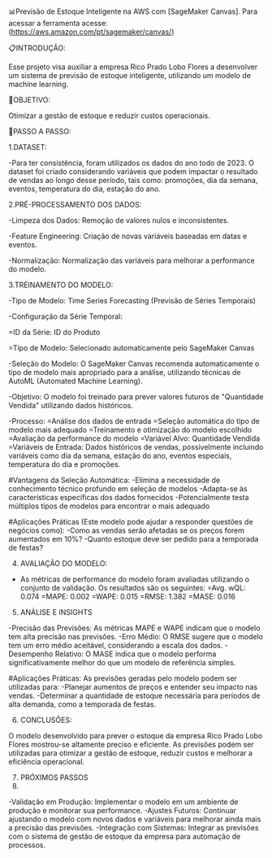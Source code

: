 📊Previsão de Estoque Inteligente na AWS com [SageMaker Canvas]. Para acessar a ferramenta acesse: (https://aws.amazon.com/pt/sagemaker/canvas/)

📋INTRODUÇÃO:

Esse projeto visa auxiliar a empresa Rico Prado Lobo Flores a desenvolver um sistema de previsão de estoque inteligente, utilizando um modelo de machine learning.

🎯OBJETIVO:

Otimizar a gestão de estoque e reduzir custos operacionais.

🚀PASSO A PASSO:

1.DATASET:

-Para ter consistência, foram utilizados os dados do ano todo de 2023. O dataset foi criado considerando variáveis que podem impactar o resultado de vendas ao longo desse período, tais como: promoções, dia da semana, eventos, temperatura do dia, estação do ano.

2.PRÉ-PROCESSAMENTO DOS DADOS:

-Limpeza dos Dados: Remoção de valores nulos e inconsistentes.

-Feature Engineering: Criação de novas variáveis baseadas em datas e eventos.

-Normalização: Normalização das variáveis para melhorar a performance do modelo.

3.TREINAMENTO DO MODELO:

-Tipo de Modelo: Time Series Forecasting (Previsão de Séries Temporais)

-Configuração da Série Temporal:

 =ID da Série: ID do Produto
 
 =Tipo de Modelo: Selecionado automaticamente pelo SageMaker Canvas

-Seleção do Modelo: O SageMaker Canvas recomenda automaticamente o tipo de modelo mais apropriado para a análise, utilizando técnicas de AutoML (Automated Machine Learning).

-Objetivo: O modelo foi treinado para prever valores futuros de "Quantidade Vendida" utilizando dados históricos.

-Processo:
 =Análise dos dados de entrada
 =Seleção automática do tipo de modelo mais adequado
 =Treinamento e otimização do modelo escolhido
 =Avaliação da performance do modelo
 =Variável Alvo: Quantidade Vendida
 =Variáveis de Entrada: Dados históricos de vendas, possivelmente incluindo variáveis como dia da semana, estação do ano, eventos especiais, temperatura do dia e promoções.

#Vantagens da Seleção Automática:
-Elimina a necessidade de conhecimento técnico profundo em seleção de modelos
-Adapta-se às características específicas dos dados fornecidos
-Potencialmente testa múltiplos tipos de modelos para encontrar o mais adequado

#Aplicações Práticas (Este modelo pode ajudar a responder questões de negócios como):
-Como as vendas serão afetadas se os preços forem aumentados em 10%?
-Quanto estoque deve ser pedido para a temporada de festas?

4. AVALIAÇÃO DO MODELO:
   
- As métricas de performance do modelo foram avaliadas utilizando o conjunto de validação. Os resultados são os seguintes:
 =Avg. wQL: 0.074
 =MAPE: 0.002
 =WAPE: 0.015
 =RMSE: 1.382
 =MASE: 0.016

5. ANÁLISE E INSIGHTS
   
-Precisão das Previsões: As métricas MAPE e WAPE indicam que o modelo tem alta precisão nas previsões.
-Erro Médio: O RMSE sugere que o modelo tem um erro médio aceitável, considerando a escala dos dados.
-Desempenho Relativo: O MASE indica que o modelo performa significativamente melhor do que um modelo de referência simples.

#Aplicações Práticas: As previsões geradas pelo modelo podem ser utilizadas para:
-Planejar aumentos de preços e entender seu impacto nas vendas.
-Determinar a quantidade de estoque necessária para períodos de alta demanda, como a temporada de festas.

6. CONCLUSÕES:
   
O modelo desenvolvido para prever o estoque da empresa Rico Prado Lobo Flores mostrou-se altamente preciso e eficiente. As previsões podem ser utilizadas para otimizar a gestão de estoque, reduzir custos e melhorar a eficiência operacional.

7. PRÓXIMOS PASSOS
8. 
-Validação em Produção: Implementar o modelo em um ambiente de produção e monitorar sua performance.
-Ajustes Futuros: Continuar ajustando o modelo com novos dados e variáveis para melhorar ainda mais a precisão das previsões.
-Integração com Sistemas: Integrar as previsões com o sistema de gestão de estoque da empresa para automação de processos.
